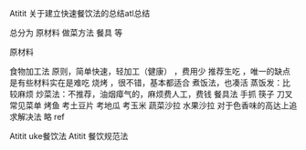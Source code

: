 Atitit 关于建立快速餐饮法的总结atl总结


总分为 原材料 做菜方法 餐具 等

原材料

食物加工法
原则，简单快速，轻加工（健康） ，费用少
推荐生吃 ，唯一的缺点是有些材料实在是难吃
烧烤  ，很不错，基本都适合
煮饭法，也凑活
蒸饭发：比较麻烦
炒菜法：不推荐，油烟瘴气的，麻烦费人工，费钱
餐具法 手抓 筷子 刀叉
常见菜单
烤鱼
考土豆片  考地瓜 考玉米
蔬菜沙拉  水果沙拉
对于色香味的高达上追求解决法
略
ref

Atitit uke餐饮法
Atitit 餐饮规范法

